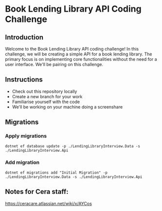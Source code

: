 # Book Lending Library API Coding Challenge

## Introduction

Welcome to the Book Lending Library API coding challenge! In this challenge, we will be creating a simple API for a book lending library. The primary focus is on implementing core functionalities without the need for a user interface.  We'll be pairing on this challenge.

## Instructions
 - Check out this repository locally
 - Create a new branch for your work
 - Familiarise yourself with the code
 - We'll be working on your machine doing a screenshare

## Migrations

### Apply migrations
`dotnet ef database update -p ./LendingLibraryInterview.Data -s ./LendingLibraryInterview.Api`

### Add migration
`dotnet ef migrations add "Initial Migration" -p ./LendingLibraryInterview.Data -s ./LendingLibraryInterview.Api`


## Notes for Cera staff:
https://ceracare.atlassian.net/wiki/x/AYCos